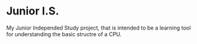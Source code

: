 # Junior I.S.
My Junior Independed Study project, that is intended to be a learning tool for understanding the basic structre of a CPU.
